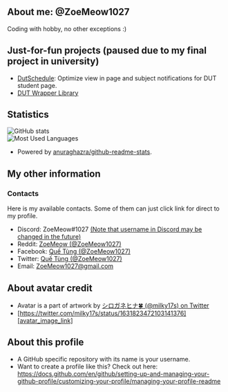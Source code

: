 ## About me: @ZoeMeow1027
Coding with hobby, no other exceptions :)

<!-- Working projects and just for fun =)) -->
## Just-for-fun projects (paused due to my final project in university)
- [DutSchedule][github_repo_subjectnotifier]: Optimize view in page and subject notifications for DUT student page.
- [DUT Wrapper Library][github_repo_dutwrapperlib]

<!-- My statistics -->
## Statistics

![GitHub stats][github_stats]<br>
![Most Used Languages][github_mostusedlang]<br>
- Powered by [anuraghazra/github-readme-stats][github_readme_stats].

<!-- My other information -->
## My other information

<!-- Contacts area -->
### Contacts

Here is my available contacts. Some of them can just click link for direct to my profile.

- Discord: ZoeMeow#1027 [(Note that username in Discord may be changed in the future)](https://discord.com/blog/usernames)
- Reddit: [ZoeMeow (@ZoeMeow1027)][reddit]
- Facebook: [Quế Tùng (@ZoeMeow1027)][facebook]
- Twitter: [Quế Tùng (@ZoeMeow1027)][twitter]
- Email: [ZoeMeow1027@gmail.com][email]

<!-- Avatar credit -->
## About avatar credit
- Avatar is a part of artwork by [シロガネヒナ🍀 (@milky17s) on Twitter][author_user_link]
- [https://twitter.com/milky17s/status/1631823472103141376][avatar_image_link]

<!-- More information about this profile -->
## About this profile
- A GitHub specific repository with its name is your username.
- Want to create a profile like this? Check out here: https://docs.github.com/en/github/setting-up-and-managing-your-github-profile/customizing-your-profile/managing-your-profile-readme

<!-- All links here. Don't edit these line unless you know what you are doing! -->
[github_repo_subjectnotifier]: https://github.com/ZoeMeow1027/dutschedule/
[github_repo_dutwrapperlib]: https://github.com/ZoeMeow1027/dutwrapper/

<!-- Available personal social links -->
[reddit]: https://www.reddit.com/user/ZoeMeow1027
[facebook]: https://www.facebook.com/ZoeMeow1027
[twitter]: https://www.twitter.com/ZoeMeow1027
[email]: mailto:ZoeMeow1027@gmail.com

<!-- Image credit -->
[author_user_link]: https://twitter.com/milky17s
[avatar_image_link]: https://twitter.com/milky17s/status/1631823472103141376

[vectorzone_link]: https://www.vectorlogo.zone/

<!-- Preview: GitHub stats -->
[github_readme_stats]: https://github.com/anuraghazra/github-readme-stats
[github_stats]: https://github-readme-stats.vercel.app/api?show_icons=true&theme=default&username=ZoeMeow1027
[github_mostusedlang]: https://github-readme-stats.vercel.app/api/top-langs?layout=compact&username=ZoeMeow1027
